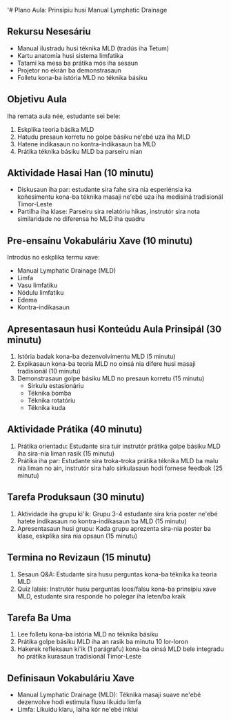 '# Plano Aula: Prinsípiu husi Manual Lymphatic Drainage

## Rekursu Nesesáriu
- Manual ilustradu husi téknika MLD (tradús iha Tetum)
- Kartu anatomia husi sistema limfatika
- Tatami ka mesa ba prátika mós iha sesaun 
- Projetor no ekrán ba demonstrasaun
- Folletu kona-ba istória MLD no téknika básiku

## Objetivu Aula
Iha remata aula née, estudante sei bele:
1. Eskplika teoria básika MLD
2. Hatudu presaun korretu no golpe básiku ne'ebé uza iha MLD
3. Hatene indikasaun no kontra-indikasaun ba MLD
4. Prátika téknika básiku MLD ba parseiru nian

## Aktividade Hasai Han (10 minutu)
- Diskusaun iha par: estudante sira fahe sira nia esperiénsia ka koñesimentu kona-ba téknika masaji ne'ebé uza iha medisiná tradisionál Timor-Leste
- Partilha iha klase: Parseiru sira relatóriu hikas, instrutór sira nota similaridade no diferensa ho MLD iha quadru 

## Pre-ensaínu Vokabuláriu Xave (10 minutu)
Introdús no eskplika termu xave:
- Manual Lymphatic Drainage (MLD)
- Limfa
- Vasu limfatiku
- Nódulu limfatiku
- Edema
- Kontra-indikasaun

## Apresentasaun husi Konteúdu Aula Prinsipál (30 minutu)
1. Istória badak kona-ba dezenvolvimentu MLD (5 minutu)
2. Expikasaun kona-ba teoria MLD no oinsá nia difere husi masaji tradisionál (10 minutu)
3. Demonstrasaun golpe básiku MLD no presaun korretu (15 minutu)
   - Sirkulu estasionáriu
   - Téknika bomba
   - Téknika rotatóriu
   - Téknika kuda

## Aktividade Prátika (40 minutu)
1. Prátika orientadu: Estudante sira tuir instrutór prátika golpe básiku MLD iha sira-nia liman rasik (15 minutu)
2. Prátika iha par: Estudante sira troka-troka prátika téknika MLD ba malu nia liman no ain, instrutór sira halo sirkulasaun hodi fornese feedbak (25 minutu)

## Tarefa Produksaun (30 minutu)
1. Aktividade iha grupu ki'ik: Grupu 3-4 estudante sira kria poster ne'ebé hatete indikasaun no kontra-indikasaun ba MLD (15 minutu)
2. Apresentasaun husi grupu: Kada grupu aprezenta sira-nia poster ba klase, eskplika sira nia opsaun (15 minutu)

## Termina no Revizaun (15 minutu)
1. Sesaun Q&A: Estudante sira husu perguntas kona-ba téknika ka teoria MLD
2. Quiz lalais: Instrutór husu perguntas loos/falsu kona-ba prinsípiu xave MLD, estudante sira responde ho polegar iha leten/ba kraik

## Tarefa Ba Uma
1. Lee folletu kona-ba istória MLD no téknika básiku
2. Prátika golpe básiku MLD iha an rasik ba minutu 10 lor-loron
3. Hakerek refleksaun ki'ik (1 parágrafu) kona-ba oinsá MLD bele integradu ho prátika kurasaun tradisionál Timor-Leste

## Definisaun Vokabuláriu Xave
- Manual Lymphatic Drainage (MLD): Téknika masaji suave ne'ebé dezenvolve hodi estimula fluxu líkuidu limfa
- Limfa: Líkuidu klaru, laiha kór ne'ebé inklui